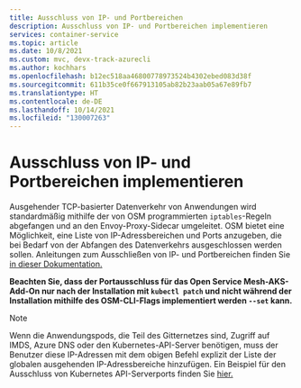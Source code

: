 ```yaml
---
title: Ausschluss von IP- und Portbereichen
description: Ausschluss von IP- und Portbereichen implementieren
services: container-service
ms.topic: article
ms.date: 10/8/2021
ms.custom: mvc, devx-track-azurecli
ms.author: kochhars
ms.openlocfilehash: b12ec518aa46800778973524b4302ebed083d38f
ms.sourcegitcommit: 611b35ce0f667913105ab82b23aab05a67e89fb7
ms.translationtype: HT
ms.contentlocale: de-DE
ms.lasthandoff: 10/14/2021
ms.locfileid: "130007263"
---
```

# <a name="implement-ip-and-span-classx-x-first-x-lastport-range-exclusionspan"></a><span class="x x-first x-last">Ausschluss von IP- und Portbereichen</span> implementieren

Ausgehender TCP-basierter Datenverkehr von Anwendungen wird standardmäßig mithilfe der von OSM programmierten `iptables`-Regeln abgefangen und an den Envoy-Proxy-Sidecar umgeleitet. OSM bietet eine Möglichkeit, eine Liste von IP-Adressbereichen und Ports anzugeben, die bei Bedarf von der Abfangen des Datenverkehrs ausgeschlossen werden sollen. Anleitungen zum Ausschließen von IP- und Portbereichen finden Sie [in dieser Dokumentation.](https://release-v0-11.docs.openservicemesh.io/docs/guides/traffic_management/iptables_redirection/) 

**Beachten Sie, dass der Portausschluss für das Open Service Mesh-AKS-Add-On nur nach der Installation mit `kubectl patch` und nicht während der Installation mithilfe des OSM-CLI-Flags implementiert werden `--set` kann.**

> [!NOTE]
> Wenn die Anwendungspods, die Teil des Gitternetzes sind, Zugriff auf IMDS, Azure DNS oder den Kubernetes-API-Server benötigen, muss der Benutzer diese IP-Adressen mit dem obigen Befehl explizit der Liste der globalen ausgehenden IP-Adressbereiche hinzufügen. Ein Beispiel für den Ausschluss von Kubernetes API-Serverports finden Sie [hier.](https://release-v0-11.docs.openservicemesh.io/docs/guides/app_onboarding/#onboard-services)
